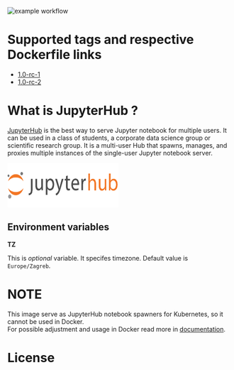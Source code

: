 ![example workflow](https://github.com/dalmatialab/jupyterhub/actions/workflows/main.yml/badge.svg)

# Supported tags and respective Dockerfile links

 - [1.0-rc-1](https://github.com/dalmatialab/jupyterhub/blob/86c642af20721bf7b1c5a82e037802946630df32/Dockerfile)
 - [1.0-rc-2](https://github.com/dalmatialab/jupyterhub/blob/1aa98c29fab4db25ec9ab46457f1023bf0ff33dc/Dockerfile)
 
# What is JupyterHub ? 

[JupyterHub](https://jupyterhub.readthedocs.io/en/stable/index.html) is the best way to serve Jupyter notebook for multiple users. It can be used in a class of students, a corporate data science group or scientific research group. It is a multi-user Hub that spawns, manages, and proxies multiple instances of the single-user Jupyter notebook server.

<img src="https://github.com/dalmatialab/jupyterhub/blob/474b2b2b054604bb2c876624caaa587ee8efea0e/logo.png?raw=true" width="250" height="100">

## Environment variables

**TZ**

This is *optional* variable. It specifes timezone. Default value is `Europe/Zagreb`.

# NOTE

This image serve as JupyterHub notebook spawners for Kubernetes, so it cannot be used in Docker.  
For possible adjustment and usage in Docker read more in [documentation](https://jupyterhub.readthedocs.io/en/stable/quickstart-docker.html).

# License

